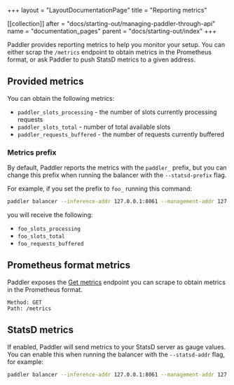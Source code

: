 +++
layout = "LayoutDocumentationPage"
title = "Reporting metrics"

[[collection]]
after = "docs/starting-out/managing-paddler-through-api"
name = "documentation_pages"
parent = "docs/starting-out/index"
+++

Paddler provides reporting metrics to help you monitor your setup. You can either scrap the `/metrics` endpoint to obtain metrics in the Prometheus format, or ask Paddler to push StatsD metrics to a given address.

## Provided metrics

You can obtain the following metrics:
- `paddler_slots_processing` - the number of slots currently processing requests
- `paddler_slots_total` - number of total available slots
- `paddler_requests_buffered` - the number of requests currently buffered

### Metrics prefix

By default, Paddler reports the metrics with the `paddler_` prefix, but you can change this prefix when running the balancer with the `--statsd-prefix` flag. 

For example, if you set the prefix to `foo_` running this command:
```bash
paddler balancer --inference-addr 127.0.0.1:8061 --management-addr 127.0.0.1:8060 --statsd-prefix foo_
```

you will receive the following:
- `foo_slots_processing`
- `foo_slots_total`
- `foo_requests_buffered`

## Prometheus format metrics

Paddler exposes the [Get metrics](api/management-service/get-metrics) endpoint you can scrape to obtain metrics in the Prometheus format.

```
Method: GET
Path: /metrics
```

## StatsD metrics

If enabled, Paddler will send metrics to your StatsD server as gauge values. You can enable this when running the balancer with the `--statsd-addr` flag, for example:

```bash
paddler balancer --inference-addr 127.0.0.1:8061 --management-addr 127.0.0.1:8060 --statsd-addr 127.0.0.1:8125
```
